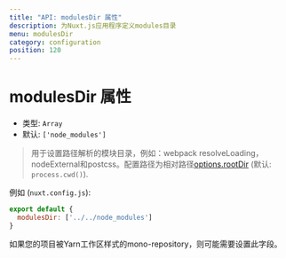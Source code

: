 ```yaml
---
title: "API: modulesDir 属性"
description: 为Nuxt.js应用程序定义modules目录
menu: modulesDir
category: configuration
position: 120
---
```


# modulesDir 属性

- 类型: `Array`
- 默认: `['node_modules']`
> 用于设置路径解析的模块目录，例如：webpack resolveLoading，nodeExternal和postcss。配置路径为相对路径[options.rootDir](/api/configuration-rootdir) (默认: `process.cwd()`).

例如 (`nuxt.config.js`):

```js
export default {
  modulesDir: ['../../node_modules']
}
```

如果您的项目被Yarn工作区样式的mono-repository，则可能需要设置此字段。
